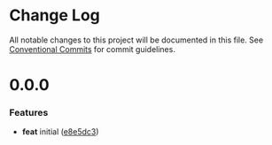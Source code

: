 # Change Log

All notable changes to this project will be documented in this file.
See [Conventional Commits](https://conventionalcommits.org) for commit guidelines.



# 0.0.0

### Features

* **feat** initial ([e8e5dc3](https://github.com/go-courier/x/commit/e8e5dc34661b3d1aeef74101b5a68af41a7c6e96))
